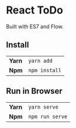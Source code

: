 # React ToDo

Built with ES7 and Flow.

## Install

|          |               |
|----------|---------------|
| **Yarn** | `yarn add`    |
| **Npm**  | `npm install` |

## Run in Browser

|          |                 |
|----------|-----------------|
| **Yarn** | `yarn serve`    |
| **Npm**  | `npm run serve` |
